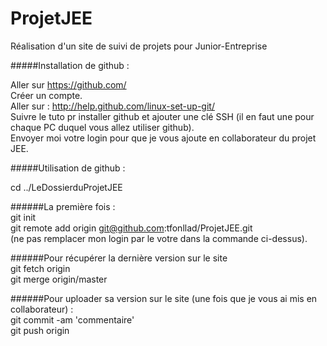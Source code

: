 ProjetJEE
=========

Réalisation d'un site de suivi de projets pour Junior-Entreprise

#####Installation de github :

Aller sur https://github.com/    
Créer un compte.   
Aller sur : http://help.github.com/linux-set-up-git/   
Suivre le tuto pr installer github et ajouter une clé SSH (il en faut une pour chaque PC duquel vous allez utiliser github).   
Envoyer moi votre login pour que je vous ajoute en collaborateur du projet JEE.

#####Utilisation de github :

cd ../LeDossierduProjetJEE   

######La première fois :    
git init   
git remote add origin git@github.com:tfonllad/ProjetJEE.git   
(ne pas remplacer mon login par le votre dans la commande ci-dessus).

######Pour récupérer la dernière version sur le site      
git fetch origin   
git merge origin/master   

######Pour uploader sa version sur le site (une fois que je vous ai mis en collaborateur) :   
git commit -am 'commentaire'   
git push origin   


